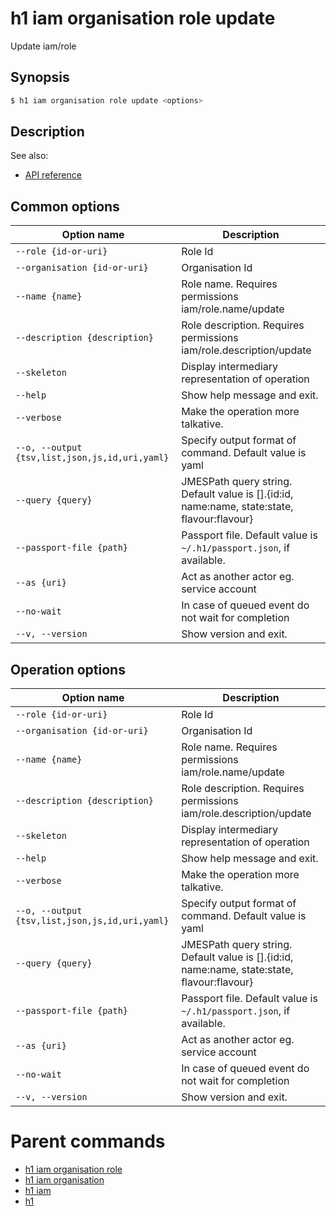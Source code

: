 
# h1 iam organisation role update

Update iam/role

## Synopsis

```bash
$ h1 iam organisation role update <options>
```

## Description

See also:

* [API reference](https://api.hyperone.com/v2/docs#operation/iam_organisation_role_update)

## Common options

| Option name                                        | Description                                                                                    |
| -------------------------------------------------- | ---------------------------------------------------------------------------------------------- |
| ```--role {id-or-uri}```                           | Role Id                                                                                        |
| ```--organisation {id-or-uri}```                   | Organisation Id                                                                                |
| ```--name {name}```                                | Role name. Requires permissions iam/role.name/update                                           |
| ```--description {description}```                  | Role description. Requires permissions iam/role.description/update                             |
| ```--skeleton```                                   | Display intermediary representation of operation                                               |
| ```--help```                                       | Show help message and exit.                                                                    |
| ```--verbose```                                    | Make the operation more talkative.                                                             |
| ```--o, --output {tsv,list,json,js,id,uri,yaml}``` | Specify output format of command. Default value is yaml                                        |
| ```--query {query}```                              | JMESPath query string. Default value is [].\{id:id, name:name, state:state, flavour:flavour\}  |
| ```--passport-file {path}```                       | Passport file. Default value is ```~/.h1/passport.json```, if available.                       |
| ```--as {uri}```                                   | Act as another actor eg. service account                                                       |
| ```--no-wait```                                    | In case of queued event do not wait for completion                                             |
| ```--v, --version```                               | Show version and exit.                                                                         |

## Operation options

| Option name                                        | Description                                                                                    |
| -------------------------------------------------- | ---------------------------------------------------------------------------------------------- |
| ```--role {id-or-uri}```                           | Role Id                                                                                        |
| ```--organisation {id-or-uri}```                   | Organisation Id                                                                                |
| ```--name {name}```                                | Role name. Requires permissions iam/role.name/update                                           |
| ```--description {description}```                  | Role description. Requires permissions iam/role.description/update                             |
| ```--skeleton```                                   | Display intermediary representation of operation                                               |
| ```--help```                                       | Show help message and exit.                                                                    |
| ```--verbose```                                    | Make the operation more talkative.                                                             |
| ```--o, --output {tsv,list,json,js,id,uri,yaml}``` | Specify output format of command. Default value is yaml                                        |
| ```--query {query}```                              | JMESPath query string. Default value is [].\{id:id, name:name, state:state, flavour:flavour\}  |
| ```--passport-file {path}```                       | Passport file. Default value is ```~/.h1/passport.json```, if available.                       |
| ```--as {uri}```                                   | Act as another actor eg. service account                                                       |
| ```--no-wait```                                    | In case of queued event do not wait for completion                                             |
| ```--v, --version```                               | Show version and exit.                                                                         |

# Parent commands

* [h1 iam organisation role](./../README.md)
* [h1 iam organisation](./../../README.md)
* [h1 iam](./../../../README.md)
* [h1](./../../../../README.md)
